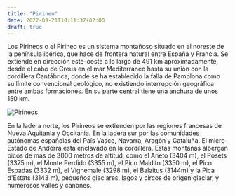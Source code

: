 ```yaml
---
title: "Pirineo"
date: 2022-09-21T10:11:37+02:00
draft: true
---
```


Los Pirineos o el Pirineo es un sistema montañoso situado en el noreste de la península ibérica, que hace de frontera natural entre España y Francia. Se extiende en dirección este-oeste a lo largo de 491 km aproximadamente, desde el cabo de Creus en el mar Mediterráneo hasta su unión con la cordillera Cantábrica, donde se ha establecido la falla de Pamplona como su límite convencional geológico, no existiendo interrupción geográfica entre ambas formaciones. En su parte central tiene una anchura de unos 150 km.

![Pirineos](https://hotelrealjacabadaguas.com/wp-content/uploads/2018/05/mountain_landscape_bench_sun_snow.jpg) 

En la ladera norte, los Pirineos se extienden por las regiones francesas de Nueva Aquitania y Occitania. En la ladera sur por las comunidades autónomas españolas del País Vasco, Navarra, Aragón y Cataluña. El micro-Estado de Andorra está enclavado en la cordillera. Estas montañas albergan picos de más de 3000 metros de altitud, como el Aneto (3404 m), el Posets (3375 m), el Monte Perdido (3355 m), el Pico Maldito (3350 m), el Pico Espadas (3332 m), el Vignemale (3298 m), el Balaitus (3144m) y la Pica d'Estats (3143 m), pequeños glaciares, lagos y circos de origen glaciar, y numerosos valles y cañones.